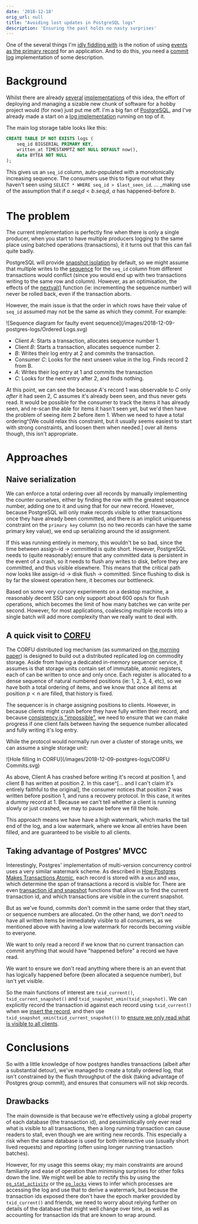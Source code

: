 ```yaml
---
date: '2018-12-18'
orig_url: null
title: "Avoiding lost updates in PostgreSQL logs"
description: 'Ensuring the past holds no nasty surprises'
---
```


One of the several things I'm [idly fiddling with](https://github.com/cstorey) is the notion of using [events as the primary record](https://martinfowler.com/eaaDev/EventSourcing.html) for an application. And to do this, you need a [commit log](https://engineering.linkedin.com/distributed-systems/log-what-every-software-engineer-should-know-about-real-time-datas-unifying) implementation of some description.

<!--more-->

# Background

Whilst there are already [several](https://kafka.apache.org/) [implementations](https://eventstore.org/) of this idea, the effort of deploying and managing a sizable new chunk of software for a hobby project would (for now) just put me off. I'm a big fan of [PostgreSQL](https://www.postgresql.org), and I've already made a start on a [log implementation](https://github.com/cstorey/pg-queue/) running on top of it.

The main log storage table looks like this:

```sql
CREATE TABLE IF NOT EXISTS logs (
    seq_id BIGSERIAL PRIMARY KEY,
    written_at TIMESTAMPTZ NOT NULL DEFAULT now(),
    data BYTEA NOT NULL
);
```

This gives us an `seq_id` column, auto-populated with a monotonically increasing sequence. The consumers use this to figure out what they haven't seen using `SELECT * WHERE seq_id > $last_seen_id`. ... _making use of the assumption that if $a.seq_id < b.seq_id$, $a$ has happened-before $b$.

# The problem
The current implementation is perfectly fine when there is only a single producer, when you start to have multiple producers logging to the same place using batched operations (transactions), it it turns out that this can fail quite badly.

PostgreSQL will provide [snapshot isolation](https://en.wikipedia.org/wiki/Snapshot_isolation) by default, so we might assume that multiple writes to the [sequence](http://www.neilconway.org/docs/sequences/) for the `seq_id` column from different transactions would conflict (since you would end up with two transactions writing to the same row and column). However, as an optimisation, the effects of the [nextval()](https://www.postgresql.org/docs/9.6/functions-sequence.html) function (ie: incrementing the sequence number) will never be rolled back, even if the transaction aborts.

However, the main issue is that the order in which rows have their value of `seq_id` assumed may not be the same as which they commit. For example:

![Sequence diagram for faulty event sequence](/images/2018-12-09-postgres-logs/Ordered Logs.svg)

* Client _A_: Starts a transaction, allocates sequence number 1.
* Client _B_: Starts a transaction, allocates sequence number 2.
* _B_: Writes their log entry at 2 and commits the transaction.
* Consumer _C_: Looks for the next unseen value in the log. Finds record 2 from B.
* _A_: Writes their log entry at 1 and commits the transaction
* _C_: Looks for the next entry after 2, and finds nothing.

At this point, we can see the because _A_'s record 1 was observable to _C_ only _after_ it had seen 2, C assumes it's already been seen, and thus never gets read. It would be possible for the consumer to track the items it has already seen, and re-scan the able for items it hasn't seen yet, but we'd then have the problem of seeing item 2 before item 1. When we need to have a total ordering^[We could relax this constraint, but it usually seems easiest to start with strong constraints, and loosen them when needed.] over all items though, this isn't appropriate.

# Approaches
## Naive serialization

We can enforce a total ordering over all records by manually implementing the counter ourselves, either by finding the row with the greatest sequence number, adding one to it and using that for our new record. However, because PostgreSQL will only make records visible to other transactions once they have already been committed, and there is an implicit uniqueness constraint on the `primary key` column (so no two records can have the same primary key value), we end up serializing around the id assignment.

If this was running entirely in memory, this wouldn't be so bad, since the time between assign-id → committed is quite short. However, PostgreSQL needs to (quite reasonably) ensure that any committed data is persistent in the event of a crash, so it needs to flush any writes to disk, before they are committed, and thus visible elsewhere. This means that the critical path now looks like assign-id → disk flush → committed. Since flushing to disk is by far the slowest operation here, it becomes our bottleneck.

Based on some very cursory experiments on a desktop machine, a reasonably decent SSD can only support about 600 ops/s for flush operations, which becomes the limit of how many batches we can write per second. However, for most applications, coalescing multiple records into a single batch will add more complexity than we really want to deal with.

## A quick visit to [CORFU](http://dl.acm.org/citation.cfm?id=2535930)

The CORFU distributed log mechanism (as summarized on [the morning paper](https://blog.acolyer.org/2017/05/02/corfu-a-distributed-shared-log/)) is designed to build out a distributed replicated log on commodity storage. Aside from having a dedicated in-memory sequencer service, it assumes is that storage units contain set of immutable, atomic registers, each of can be written to once and only once. Each register is allocated to a dense sequence of natural numbered positions (ie: 1, 2, 3, 4, etc), so we have both a total ordering of items, and we know that once all items at position $p < n$ are filled, that history is fixed.

The sequencer is in charge assigning positions to clients. However, in because clients might crash before they have fully written their record, and because [consistency is "impossible"](https://www.the-paper-trail.org/post/2008-08-13-a-brief-tour-of-flp-impossibility/), we need to ensure that we can make progress if one client fails between having the sequence number allocated and fully writing it's log entry.

While the protocol would normally run over a cluster of storage units, we can assume a single storage unit:

![Hole filling in CORFU](/images/2018-12-09-postgres-logs/CORFU Commits.svg)

As above, Client A has crashed before writing it's record at position 1, and client B has written at position 2. In this case^[... and I can't claim it's entirely faithful to the original], the consumer notices that position 2 was written before position 1, and runs a recovery protocol. In this case, it writes a dummy record at 1. Because we can't tell whether a client is running slowly or just crashed, we may to pause before we fill the hole.

This approach means we have have a high watermark, which marks the tail end of the log, and a low watermark, where we know all entries have been filled, and are guaranteed to be visible to all clients.

## Taking advantage of Postgres' MVCC

Interestingly, Postgres' implementation of multi-version concurrency control uses a very similar watermark scheme. As described in [How Postgres Makes Transactions Atomic](https://brandur.org/postgres-atomicity), each record is stored with a `xmin` and `xmax`, which determine the span of transactions a record is visible for. There are even [transaction id and snapshot](https://www.postgresql.org/docs/10/functions-info.html#FUNCTIONS-TXID-SNAPSHOT) functions that allow us to find the current transaction id, and which transactions are visible in the current snapshot.

But as we've found, commits don't commit in the same order that they start, or sequence numbers are allocated. On the other hand, we don't _need_ to have all written items be immediately visible to all consumers, as we mentioned above with having a low watermark for records becoming visible to everyone.

We want to only read a record if we know that no current transaction can commit anything that would have "happened before" a record we have read.

We want to ensure we don't read anything where there is an an event that has logically happened before (been allocated a sequence number), but isn't yet visible.

So the main functions of interest are `txid_current()`, `txid_current_snapshot()` and `txid_snapshot_xmin(txid_snapshot)`. We can explicitly record the transaction id against each record using `txid_current()` when we [insert the record](https://github.com/cstorey/pg-queue/blob/955708df92084d887559271c81fbbf007ae900c0/src/schema.sql#L20), and then use `txid_snapshot_xmin(txid_current_snapshot())` to [ensure we only read what is visible to all clients](https://github.com/cstorey/pg-queue/blob/955708df92084d887559271c81fbbf007ae900c0/src/lib.rs#L28-L32).

# Conclusions

So with a little knowledge of how postgres handles transactions (albeit after a substantial detour), we've managed to create a totally ordered log, that isn't constrained by the flush throughput of the disk (taking advantage of Postgres group commit), and ensures that consumers will not skip records.

## Drawbacks

The main downside is that because we're effectively using a global property of each database (the transaction id), and pessimistically only ever read what is visible to all transactions, then a long running transaction can cause readers to stall, even though we are writing new records. This especially a risk when the same database is used for both interactive use (usually short lived requests) and reporting (often using longer running transaction batches).

However, for my usage this seems okay; my main constraints are around familiarity and ease of operation than minimising surprises for other folks down the line. We might well be able to rectify this by using the [`pg_stat_activity`](https://www.postgresql.org/docs/9.6/monitoring-stats.html#PG-STAT-ACTIVITY-VIEW) or the [`pg_locks`](https://www.postgresql.org/docs/9.6/view-pg-locks.html) views to infer which processes are accessing the log and use that to derive a watermark, but because the transaction ids exposed there don't have the epoch marker provided by `txid_current()` and friends, we need to worry about relying further on details of the database that might well change over time, as well as accounting for transaction ids that are known to wrap around.
